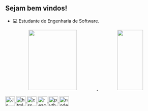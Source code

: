 ## Sejam bem vindos!
- 💻 Estudante de Engenharia de Software.

<div align="center">
  <a href="https://github.com/IsaiasRamosOliveira">
  <img height="190em" width="55%" src="https://github-readme-stats.vercel.app/api?username=IsaiasRamosOliveira&show_icons=true&theme=gotham&include_all_commits=true&count_private=true"/>
  <img height="190em" width="40%"  src="https://github-readme-stats.vercel.app/api/top-langs/?username=IsaiasRamosOliveira&layout=compact&langs_count=7&theme=gotham"/>
</div>
  <div style="display: inline_block"><br>
  <img align="center"alt="Js" height="30" width="30" src="https://cdn-icons-png.flaticon.com/512/5968/5968292.png">
  <img align="center" alt="html" height="30" width="30" src="https://cdn-icons-png.flaticon.com/512/1051/1051277.png">
  <img align="center" alt="css" height="30" width="30"src="https://cdn-icons-png.flaticon.com/512/732/732190.png">
  <img align="center" alt="react" height="30" width="30" src="https://cdn-icons-png.flaticon.com/512/1126/1126012.png">
  <img align="center" alt="python" height="30" width="30" src="https://cdn-icons-png.flaticon.com/512/5968/5968350.png">
  <img align="center" alt="node.js" height="30" width="30" src="https://cdn-icons-png.flaticon.com/512/5968/5968322.png">       
</div>

##

  
